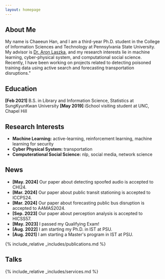 ```yaml
---
layout: homepage
---
```


## About Me

My name is Chaeeun Han, and I am a third-year Ph.D. student in the College of Information Sciences and Technology at Pennsylvania State University. My advisor is [Dr. Aron Laszka](https://aronlaszka.com), and my research interests lie in machine learning, cyber-physical system, and computational social science. Recently, I have been working on projects related to detecting poisoned training data using active search and forecasting transportation disruptions."

## Education
**[Feb 2021]** B.S. in Library and Information Science, Statistics at SungKyunKwan University
**[May 2019]** iSchool visiting student at UNC, Chapel Hill
  

## Research Interests

- **Machine Learning:** active-learning, reinforcement learning, machine learning for security
- **Cyber Physical System:** transportation
- **Computerational Social Science:** nlp, social media, network science

## News
- **[May. 2024]** Our paper about detecting spoofed audio is accepted to CHI24.
- **[Mar. 2024]** Our paper about public transit stationing is accepted to ICCPS24.
- **[Mar. 2024]** Our paper about forecasting public bus disruption is accepted to AAMAS2024.
- **[Sep. 2023]** Our paper about perception analysis is accepted to HICSS57.
- **[May. 2023]** I passed my Qualifying Exam!
- **[Aug. 2022]** I am starting my Ph.D. in IST at PSU.
- **[Aug. 2021]** I am starting a Master's program in IST at PSU.

{% include_relative _includes/publications.md %}

## Talks

{% include_relative _includes/services.md %}
